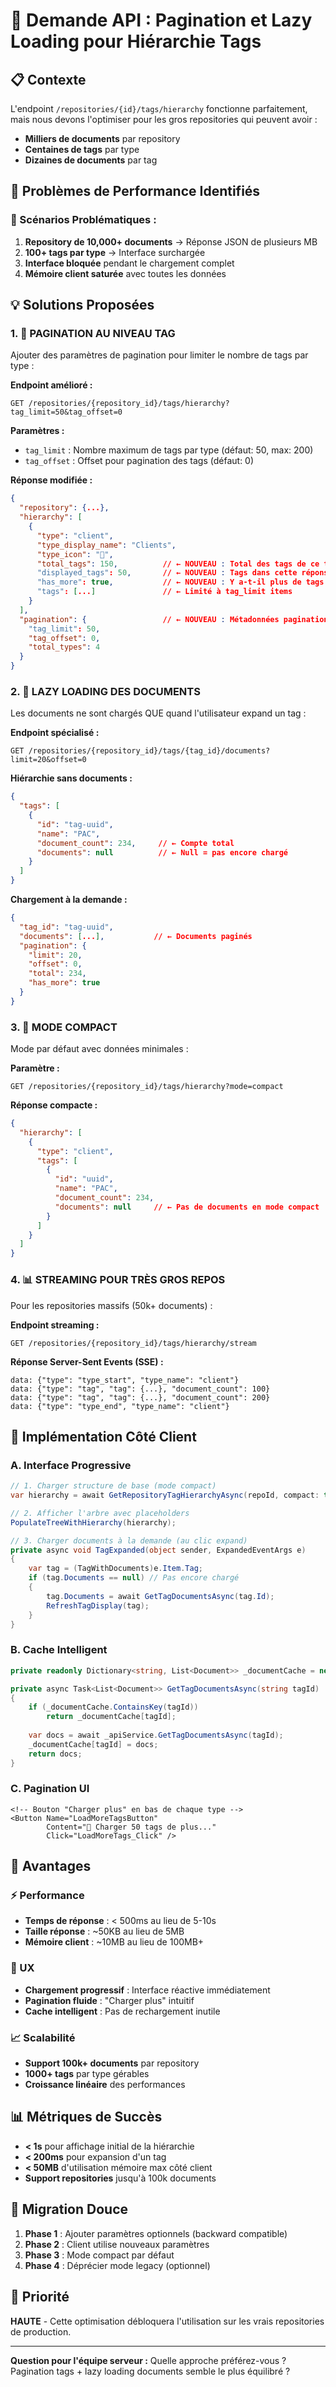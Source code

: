 # 🚀 Demande API : Pagination et Lazy Loading pour Hiérarchie Tags

## 📋 Contexte

L'endpoint `/repositories/{id}/tags/hierarchy` fonctionne parfaitement, mais nous devons l'optimiser pour les gros repositories qui peuvent avoir :
- **Milliers de documents** par repository
- **Centaines de tags** par type
- **Dizaines de documents** par tag

## 🎯 Problèmes de Performance Identifiés

### 🐌 Scénarios Problématiques :
1. **Repository de 10,000+ documents** → Réponse JSON de plusieurs MB
2. **100+ tags par type** → Interface surchargée 
3. **Interface bloquée** pendant le chargement complet
4. **Mémoire client saturée** avec toutes les données

## 💡 Solutions Proposées

### 1. 🔢 PAGINATION AU NIVEAU TAG
Ajouter des paramètres de pagination pour limiter le nombre de tags par type :

**Endpoint amélioré :**
```
GET /repositories/{repository_id}/tags/hierarchy?tag_limit=50&tag_offset=0
```

**Paramètres :**
- `tag_limit` : Nombre maximum de tags par type (défaut: 50, max: 200)
- `tag_offset` : Offset pour pagination des tags (défaut: 0)

**Réponse modifiée :**
```json
{
  "repository": {...},
  "hierarchy": [
    {
      "type": "client",
      "type_display_name": "Clients",
      "type_icon": "🏢",
      "total_tags": 150,          // ← NOUVEAU : Total des tags de ce type
      "displayed_tags": 50,       // ← NOUVEAU : Tags dans cette réponse
      "has_more": true,           // ← NOUVEAU : Y a-t-il plus de tags ?
      "tags": [...]               // ← Limité à tag_limit items
    }
  ],
  "pagination": {                 // ← NOUVEAU : Métadonnées pagination
    "tag_limit": 50,
    "tag_offset": 0,
    "total_types": 4
  }
}
```

### 2. 📄 LAZY LOADING DES DOCUMENTS
Les documents ne sont chargés QUE quand l'utilisateur expand un tag :

**Endpoint spécialisé :**
```
GET /repositories/{repository_id}/tags/{tag_id}/documents?limit=20&offset=0
```

**Hiérarchie sans documents :**
```json
{
  "tags": [
    {
      "id": "tag-uuid",
      "name": "PAC",
      "document_count": 234,     // ← Compte total
      "documents": null          // ← Null = pas encore chargé
    }
  ]
}
```

**Chargement à la demande :**
```json
{
  "tag_id": "tag-uuid",
  "documents": [...],           // ← Documents paginés
  "pagination": {
    "limit": 20,
    "offset": 0,
    "total": 234,
    "has_more": true
  }
}
```

### 3. 🎯 MODE COMPACT
Mode par défaut avec données minimales :

**Paramètre :**
```
GET /repositories/{repository_id}/tags/hierarchy?mode=compact
```

**Réponse compacte :**
```json
{
  "hierarchy": [
    {
      "type": "client",
      "tags": [
        {
          "id": "uuid",
          "name": "PAC",
          "document_count": 234,
          "documents": null     // ← Pas de documents en mode compact
        }
      ]
    }
  ]
}
```

### 4. 📊 STREAMING POUR TRÈS GROS REPOS
Pour les repositories massifs (50k+ documents) :

**Endpoint streaming :**
```
GET /repositories/{repository_id}/tags/hierarchy/stream
```

**Réponse Server-Sent Events (SSE) :**
```
data: {"type": "type_start", "type_name": "client"}
data: {"type": "tag", "tag": {...}, "document_count": 100}
data: {"type": "tag", "tag": {...}, "document_count": 200}
data: {"type": "type_end", "type_name": "client"}
```

## 🔧 Implémentation Côté Client

### A. Interface Progressive
```csharp
// 1. Charger structure de base (mode compact)
var hierarchy = await GetRepositoryTagHierarchyAsync(repoId, compact: true);

// 2. Afficher l'arbre avec placeholders
PopulateTreeWithHierarchy(hierarchy);

// 3. Charger documents à la demande (au clic expand)
private async void TagExpanded(object sender, ExpandedEventArgs e)
{
    var tag = (TagWithDocuments)e.Item.Tag;
    if (tag.Documents == null) // Pas encore chargé
    {
        tag.Documents = await GetTagDocumentsAsync(tag.Id);
        RefreshTagDisplay(tag);
    }
}
```

### B. Cache Intelligent
```csharp
private readonly Dictionary<string, List<Document>> _documentCache = new();

private async Task<List<Document>> GetTagDocumentsAsync(string tagId)
{
    if (_documentCache.ContainsKey(tagId))
        return _documentCache[tagId];
        
    var docs = await _apiService.GetTagDocumentsAsync(tagId);
    _documentCache[tagId] = docs;
    return docs;
}
```

### C. Pagination UI
```xaml
<!-- Bouton "Charger plus" en bas de chaque type -->
<Button Name="LoadMoreTagsButton" 
        Content="📄 Charger 50 tags de plus..." 
        Click="LoadMoreTags_Click" />
```

## 🎯 Avantages

### ⚡ Performance
- **Temps de réponse** : < 500ms au lieu de 5-10s
- **Taille réponse** : ~50KB au lieu de 5MB
- **Mémoire client** : ~10MB au lieu de 100MB+

### 🎨 UX
- **Chargement progressif** : Interface réactive immédiatement
- **Pagination fluide** : "Charger plus" intuitif
- **Cache intelligent** : Pas de rechargement inutile

### 📈 Scalabilité
- **Support 100k+ documents** par repository
- **1000+ tags** par type gérables
- **Croissance linéaire** des performances

## 📊 Métriques de Succès

- **< 1s** pour affichage initial de la hiérarchie
- **< 200ms** pour expansion d'un tag
- **< 50MB** d'utilisation mémoire max côté client
- **Support repositories** jusqu'à 100k documents

## 🔄 Migration Douce

1. **Phase 1** : Ajouter paramètres optionnels (backward compatible)
2. **Phase 2** : Client utilise nouveaux paramètres
3. **Phase 3** : Mode compact par défaut
4. **Phase 4** : Déprécier mode legacy (optionnel)

## 🚀 Priorité

**HAUTE** - Cette optimisation débloquera l'utilisation sur les vrais repositories de production.

---

**Question pour l'équipe serveur :** 
Quelle approche préférez-vous ? Pagination tags + lazy loading documents semble le plus équilibré ?